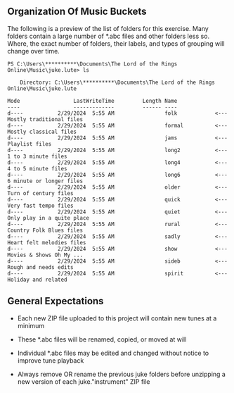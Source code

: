 ## Organization Of Music Buckets

The following is a preview of the list of folders for this exercise. Many folders contain a large number of *.abc files and other folders less so. Where, the exact number of folders, their labels, and types of grouping will change over time.

    PS C:\Users\**********\Documents\The Lord of the Rings Online\Music\juke.lute> ls
    
        Directory: C:\Users\**********\Documents\The Lord of the Rings Online\Music\juke.lute

    Mode                 LastWriteTime         Length Name
    ----                 -------------         ------ ----
    d----           2/29/2024  5:55 AM                folk            <--- Mostly traditional files
    d----           2/29/2024  5:55 AM                formal          <--- Mostly classical files
    d----           2/29/2024  5:55 AM                jams            <--- Playlist files
    d----           2/29/2024  5:55 AM                long2           <--- 1 to 3 minute files
    d----           2/29/2024  5:55 AM                long4           <--- 4 to 5 minute files
    d----           2/29/2024  5:55 AM                long6           <--- 6 minute or longer files
    d----           2/29/2024  5:55 AM                older           <--- Turn of century files
    d----           2/29/2024  5:55 AM                quick           <--- Very fast tempo files
    d----           2/29/2024  5:55 AM                quiet           <--- Only play in a quite place
    d----           2/29/2024  5:55 AM                rural           <--- Country Folk Blues files
    d----           2/29/2024  5:55 AM                sadly           <--- Heart felt melodies files
    d----           2/29/2024  5:55 AM                show            <--- Movies & Shows Oh My ...
    d----           2/29/2024  5:55 AM                sideb           <--- Rough and needs edits
    d----           2/29/2024  5:55 AM                spirit          <--- Holiday and related

## General Expectations

  - Each new ZIP file uploaded to this project will contain new tunes at a minimum

  - These *.abc files will be renamed, copied, or moved at will

  - Individual *.abc files may be edited and changed without notice to improve tune playback

  - Always remove OR rename the previous juke folders before unzipping a new version of each juke."instrument" ZIP file
